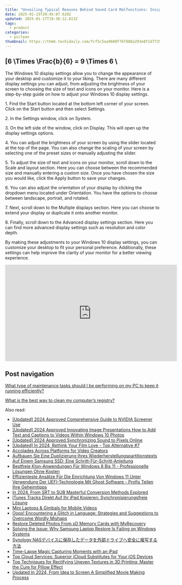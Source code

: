 ```yaml
---
title: "Unveiling Typical Reasons Behind Sound Card Malfunctions: Insights From YL Computing"
date: 2025-01-15T20:45:07.628Z
updated: 2025-01-17T19:36:12.613Z
tags:
  - product
categories:
  - pcclean
thumbnail: https://thmb.techidaily.com/fcf5c5ea9608f76f888a293e8f1d7735a9ef3d7b559d6f2e28e14efe6f5fdf86.jpg
---
```


## \[6 \Times \Frac{b}{6} = 9 \Times 6 \

The Windows 10 display settings allow you to change the appearance of your desktop and customize it to your liking. There are many different display settings you can adjust, from adjusting the brightness of your screen to choosing the size of text and icons on your monitor. Here is a step-by-step guide on how to adjust your Windows 10 display settings. 

1\. Find the Start button located at the bottom left corner of your screen. Click on the Start button and then select Settings.

2\. In the Settings window, click on System.

3\. On the left side of the window, click on Display. This will open up the display settings options. 

4\. You can adjust the brightness of your screen by using the slider located at the top of the page. You can also change the scaling of your screen by selecting one of the preset sizes or manually adjusting the slider.

5\. To adjust the size of text and icons on your monitor, scroll down to the Scale and layout section. Here you can choose between the recommended size and manually entering a custom size. Once you have chosen the size you would like, click the Apply button to save your changes.

6\. You can also adjust the orientation of your display by clicking the dropdown menu located under Orientation. You have the options to choose between landscape, portrait, and rotated.

7\. Next, scroll down to the Multiple displays section. Here you can choose to extend your display or duplicate it onto another monitor.

8\. Finally, scroll down to the Advanced display settings section. Here you can find more advanced display settings such as resolution and color depth. 

By making these adjustments to your Windows 10 display settings, you can customize your desktop to fit your personal preference. Additionally, these settings can help improve the clarity of your monitor for a better viewing experience.

<!-- affiliate ads begin -->
<iframe width="560" height="315" src="https://www.youtube.com/embed/eu4vwlZcMvM?si=4vEczfVU4BUUFP-t" title="YouTube video player" frameborder="0" allow="accelerometer; autoplay; clipboard-write; encrypted-media; gyroscope; picture-in-picture; web-share" referrerpolicy="strict-origin-when-cross-origin" allowfullscreen></iframe>
<!-- affiliate ads end -->

## Post navigation

[What type of maintenance tasks should I be performing on my PC to keep it running efficiently?](https://tools.techidaily.com/pcclean/products/)

[What is the best way to clean my computer’s registry?](https://tools.techidaily.com/pcclean/products/)

<ins class="adsbygoogle"
     style="display:block"
     data-ad-format="autorelaxed"
     data-ad-client="ca-pub-7571918770474297"
     data-ad-slot="1223367746"></ins>

<ins class="adsbygoogle"
     style="display:block"
     data-ad-client="ca-pub-7571918770474297"
     data-ad-slot="8358498916"
     data-ad-format="auto"
     data-full-width-responsive="true"></ins>

<span class="atpl-alsoreadstyle">Also read:</span>
<div><ul>
<li><a href="https://screen-capture.techidaily.com/updated-2024-approved-comprehensive-guide-to-nvidia-screener-use/"><u>[Updated] 2024 Approved Comprehensive Guide to NVIDIA Screener Use</u></a></li>
<li><a href="https://fox-access.techidaily.com/updated-2024-approved-innovating-image-presentations-how-to-add-text-and-captions-to-videos-within-windows-10-photos/"><u>[Updated] 2024 Approved Innovating Image Presentations How to Add Text and Captions to Videos Within Windows 10 Photos</u></a></li>
<li><a href="https://fox-direct.techidaily.com/updated-2024-approved-synchronizing-sound-to-pixels-online/"><u>[Updated] 2024 Approved Synchronizing Sound to Pixels Online</u></a></li>
<li><a href="https://youtube-zero.techidaily.com/ed-in-2024-rethink-your-film-love-top-alternative-7/"><u>[Updated] In 2024, Rethink Your Film Love - Top Alternative #7</u></a></li>
<li><a href="https://youtube-sure.techidaily.com/ades-across-platforms-for-video-creators/"><u>Accolades Across Platforms for Video Creators</u></a></li>
<li><a href="https://discover-bits.techidaily.com/aufbauen-sie-eine-duplizierung-ihres-wiederherstellungspartitionstexts-auf-einem-samsung-ssd-eine-schritt-fur-schritt-anleitung/"><u>Aufbauen Sie Eine Duplizierung Ihres Wiederherstellungspartitionstexts Auf Einem Samsung SSD: Eine Schritt-Für-Schritt-Anleitung</u></a></li>
<li><a href="https://discover-bits.techidaily.com/bestfreie-klon-anwendungen-fur-windows-8-bis-11-professionelle-losungen-ohne-kosten/"><u>Bestfreie Klon-Anwendungen Für Windows 8 Bis 11 - Professionelle Lösungen Ohne Kosten</u></a></li>
<li><a href="https://discover-bits.techidaily.com/effizienteste-ansatze-fur-die-einrichtung-von-windows-11-unter-verwendung-der-uefi-technologie-mit-ghost-software-profis-teilen-ihre-geheimtipps/"><u>Effizienteste Ansätze Für Die Einrichtung Von Windows 11 Unter Verwendung Der UEFI-Technologie Mit Ghost Software - Profis Teilen Ihre Geheimtipps</u></a></li>
<li><a href="https://fox-links.techidaily.com/in-2024-from-srt-to-sub-masterful-conversion-methods-explored/"><u>In 2024, From SRT to SUB Masterful Conversion Methods Explored</u></a></li>
<li><a href="https://discover-bits.techidaily.com/itunes-tracks-direkt-auf-ihr-ipad-kopieren-synchronisierungsfreie-losung/"><u>ITunes Tracks Direkt Auf Ihr iPad Kopieren: Synchronisierungsfreie Lösung</u></a></li>
<li><a href="https://fox-blue.techidaily.com/mini-laptops-and-gimbals-for-mobile-videos/"><u>Mini Laptops & Gimbals for Mobile Videos</u></a></li>
<li><a href="https://discover-bits.techidaily.com/oops-encountering-a-glitch-in-language-strategies-and-suggestions-to-overcome-wordly-mishaps/"><u>Oops! Encountering a Glitch in Language: Strategies and Suggestions to Overcome Wordly Mishaps</u></a></li>
<li><a href="https://discover-bits.techidaily.com/restore-deleted-photos-from-xd-memory-cards-with-myrecovery/"><u>Restore Deleted Photos From xD Memory Cards with MyRecovery</u></a></li>
<li><a href="https://discover-bits.techidaily.com/solving-the-issue-why-samsung-laptop-restore-is-failing-on-windows-systems/"><u>Solving the Issue: Why Samsung Laptop Restore Is Failing on Windows Systems</u></a></li>
<li><a href="https://discover-bits.techidaily.com/1728500232697-synology-nas/"><u>Synology NASデバイスに保存したデータを外部ドライブへ安全に複写する方法</u></a></li>
<li><a href="https://screen-recording.techidaily.com/time-lapse-magic-capturing-moments-with-an-ipad/"><u>Time-Lapse Magic Capturing Moments with an iPad</u></a></li>
<li><a href="https://discover-bits.techidaily.com/top-cloud-services-superior-icloud-substitutes-for-your-ios-devices/"><u>Top Cloud Services: Superior iCloud Substitutes for Your iOS Devices</u></a></li>
<li><a href="https://hardware-tips.techidaily.com/top-techniques-for-rectifying-uneven-textures-in-3d-printing-master-the-cure-for-pillow-effect/"><u>Top Techniques for Rectifying Uneven Textures in 3D Printing: Master the Cure for Pillow Effect</u></a></li>
<li><a href="https://smart-video-editing.techidaily.com/updated-in-2024-from-idea-to-screen-a-simplified-movie-making-process/"><u>Updated In 2024, From Idea to Screen A Simplified Movie Making Process</u></a></li>
</ul></div>

